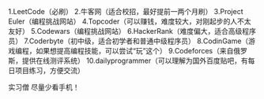 1.LeetCode（必刷）
2.牛客网（适合校招，最好提前一两个月刷）
3.Project Euler（编程挑战网站）
4.Topcoder（可以赚钱，难度较大，对刚起步的人不太友好）
5.Codewars（编程挑战网站）
6.HackerRank（难度偏大，适合高级程序员）
7.Coderbyte（初中级，适合初学者和普通中级程序员）
8.CodinGame（游戏编程，如果想提高编程技能，可以尝试“玩”这个）
9.Codeforces（来自俄罗斯，提供在线测评系统）
10.dailyprogrammer（可以理解为国外百度贴吧，有每日项目练习，方便交流）

实习僧
尽量少看手机！